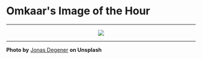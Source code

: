 # Omkaar's Image of the Hour

---

<div align="center">

<a href="https://unsplash.com/photos/snowy-mountain-illuminated-by-sunlight-Qn6AAIVkLww">
  <img src="https://images.unsplash.com/photo-1751378639257-0aca1af0089b?crop=entropy&cs=tinysrgb&fit=max&fm=jpg&ixid=M3w3NjA2Nzh8MHwxfHJhbmRvbXx8fHx8fHx8fDE3NTIxOTkyMDB8&ixlib=rb-4.1.0&q=80&w=1080" style="max-width:100%; height:auto;">
</a>



</div>

---

**Photo by** [Jonas Degener](https://unsplash.com/@jonasdegener) **on Unsplash**
